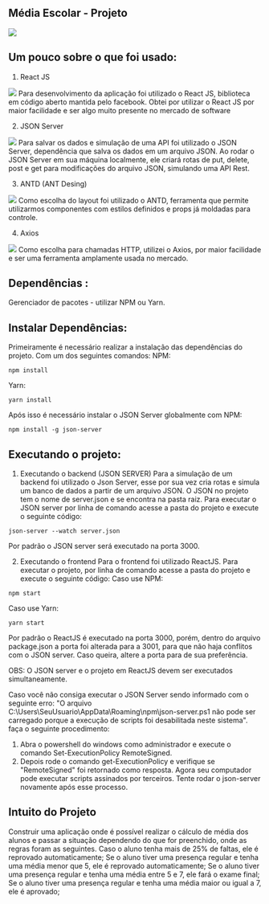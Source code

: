 ## Média Escolar - Projeto
<img src="https://static.escolakids.uol.com.br/2020/08/licoes-importantes-escola.jpg" />

## Um pouco sobre o que foi usado:

1. React JS
<img src="https://w7.pngwing.com/pngs/235/872/png-transparent-react-computer-icons-redux-javascript-others-logo-symmetry-nodejs-thumbnail.png" />
Para desenvolvimento da aplicação foi utilizado o React JS, biblioteca em código aberto mantida pelo facebook.
Obtei por utilizar o React JS por maior facilidade e ser algo muito presente no mercado de software

2. JSON Server
<img src="https://cms-assets.tutsplus.com/uploads/users/34/posts/27871/preview_image/json.jpg" />
Para salvar os dados e simulação de uma API foi utilizado o JSON Server, dependência que salva os dados em um arquivo JSON.
Ao rodar o JSON Server em sua máquina localmente, ele criará rotas de put, delete, post e get para modificações do arquivo JSON, simulando uma API Rest.

3. ANTD (ANT Desing)
<img src="https://gw.alipayobjects.com/zos/rmsportal/KDpgvguMpGfqaHPjicRK.svg" />
Como escolha do layout foi utilizado o ANTD, ferramenta que permite utilizarmos componentes com estilos definidos e props já moldadas para controle.

4. Axios
<img src="https://user-images.githubusercontent.com/8939680/57233884-20344080-6fe5-11e9-8df3-0df1282e1574.png" />
Como escolha para chamadas HTTP, utilizei o Axios, por maior facilidade e ser uma ferramenta amplamente usada no mercado.

## Dependências :
  Gerenciador de pacotes - utilizar NPM ou Yarn.
    
## Instalar Dependências:
  Primeiramente é necessário realizar a instalação das dependências do projeto.
  Com um dos seguintes comandos:
  NPM:
  ```
  npm install
  ```
  Yarn:
  ```
  yarn install
  ```
  Após isso é necessário instalar o JSON Server globalmente com NPM:
  ```
  npm install -g json-server
  ```

  
## Executando o projeto:
  
1. Executando o backend (JSON SERVER)
Para a simulação de um backend foi utilizado o Json Server, esse por sua vez cria rotas e simula um banco de dados a partir de um arquivo JSON. 
O JSON no projeto tem o nome de server.json e se encontra na pasta raiz.
Para executar o JSON server por linha de comando acesse a pasta do projeto e execute o seguinte código:
```
json-server --watch server.json
```
Por padrão o JSON server será executado na porta 3000.

2. Executando o frontend
Para o frontend foi utilizado ReactJS.
Para executar o projeto, por linha de comando acesse a pasta do projeto e execute o seguinte código:
Caso use NPM:
```
npm start
```
Caso use Yarn:
```
yarn start
```
Por padrão o ReactJS é executado na porta 3000, porém, dentro do arquivo package.json a porta foi alterada para a 3001, para que não haja conflitos com o JSON server. Caso queira, altere a porta para de sua preferência. 

OBS: O JSON server e o projeto em ReactJS devem ser executados simultaneamente.

Caso você não consiga executar o JSON Server sendo informado com o seguinte erro: "O arquivo C:\Users\SeuUsuario\AppData\Roaming\npm\json-server.ps1 não pode ser carregado porque a execução de scripts foi desabilitada neste sistema". faça o seguinte procedimento:
1. Abra o powershell do windows como administrador e execute o comando Set-ExecutionPolicy RemoteSigned.
2. Depois rode o comando get-ExecutionPolicy e verifique se "RemoteSigned" foi retornado como resposta. Agora seu computador pode executar scripts assinados por terceiros. Tente rodar o json-server novamente após esse processo.

## Intuito do Projeto
Construir uma aplicação onde é possível realizar o cálculo de média dos alunos e passar a situação dependendo do que for preenchido, onde as regras foram as seguintes.
Caso o aluno tenha mais de 25% de faltas, ele é reprovado automaticamente;
Se o aluno tiver uma presença regular e tenha uma média menor que 5, ele é reprovado automaticamente;
Se o aluno tiver uma presença regular e tenha uma média entre 5 e 7, ele fará o exame final;
Se o aluno tiver uma presença regular e tenha uma média maior ou igual a 7, ele é aprovado; 
